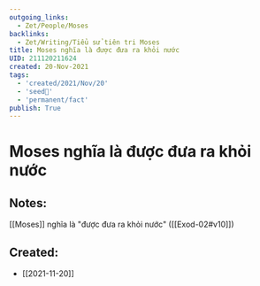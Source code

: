 ```yaml
---
outgoing_links:
  - Zet/People/Moses
backlinks:
  - Zet/Writing/Tiểu sử tiên tri Moses
title: Moses nghĩa là được đưa ra khỏi nước
UID: 211120211624
created: 20-Nov-2021
tags:
  - 'created/2021/Nov/20'
  - 'seed🥜'
  - 'permanent/fact'
publish: True
---
```

# Moses nghĩa là được đưa ra khỏi nước

## Notes:
[[Moses]] nghĩa là "được đưa ra khỏi nước" ([[Exod-02#v10]])

## Created:
- [[2021-11-20]]
